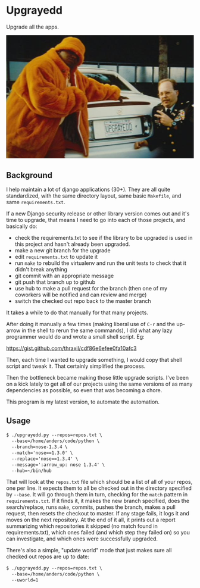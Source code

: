 # Upgrayedd

Upgrade all the apps.

![upgrayedd](upgrayedd.jpg)

## Background

I help maintain a lot of django applications (30+). They are all quite
standardized, with the same directory layout, same basic `Makefile`, and
same `requirements.txt`.

If a new Django security release or other library version comes out
and it's time to upgrade, that means I need to go into each of those
projects, and basically do:

* check the requirements.txt to see if the library to be upgraded
  is used in this project and hasn't already been upgraded.
* make a new git branch for the upgrade
* edit `requirements.txt` to update it
* run `make` to rebuild the virtualenv and run the unit tests to check
  that it didn't break anything
* git commit with an appropriate message
* git push that branch up to github
* use hub to make a pull request for the branch (then one of my
  coworkers will be notified and can review and merge)
* switch the checked out repo back to the master branch

It takes a while to do that manually for that many projects.

After doing it manually a few times (making liberal use of `C-r` and
the up-arrow in the shell to rerun the same commands), I did what any
lazy programmer would do and wrote a small shell script. Eg:

https://gist.github.com/thraxil/cdf86e6efee0fa10afc3

Then, each time I wanted to upgrade something, I would copy that shell
script and tweak it. That certainly simplified the process.

Then the bottleneck became making those little upgrade scripts. I've
been on a kick lately to get all of our projects using the same
versions of as many dependencies as possible, so even that was
becoming a chore.

This program is my latest version, to automate the automation.

## Usage

    $ ./upgrayedd.py --repos=repos.txt \
      --base=/home/anders/code/python \
      --branch=nose-1.3.4 \
      --match='nose==1.3.0' \
      --replace='nose==1.3.4' \
      --message=':arrow_up: nose 1.3.4' \
      --hub=~/bin/hub

That will look at the `repos.txt` file which should be a list of all
of your repos, one per line. It expects them to all be checked out in
the directory specified by `--base`. It will go through them in turn, 
checking for the `match` pattern in `requirements.txt`. If it finds
it, it makes the new branch specified, does the search/replace,
runs `make`, commits, pushes the branch, makes a pull request,
then resets the checkout to master. If any stage fails, it logs
it and moves on the next repository. At the end of it all, it
prints out a report summarizing which repositories it skipped (no
match found in requirements.txt), which ones failed (and which step they
failed on) so you can investigate, and which ones were successfully
upgraded.

There's also a simple, "update world" mode that just makes sure all
checked out repos are up to date:

    $ ./upgrayedd.py --repos=repos.txt \
      --base=/home/anders/code/python \
      --uworld=1

